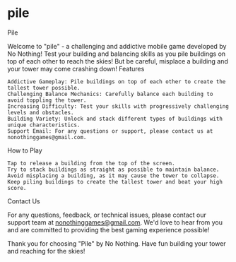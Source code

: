 # pile
Pile

Welcome to "pile" - a challenging and addictive mobile game developed by No Nothing! Test your building and balancing skills as you pile buildings on top of each other to reach the skies! But be careful, misplace a building and your tower may come crashing down!
Features

    Addictive Gameplay: Pile buildings on top of each other to create the tallest tower possible.
    Challenging Balance Mechanics: Carefully balance each building to avoid toppling the tower.
    Increasing Difficulty: Test your skills with progressively challenging levels and obstacles.
    Building Variety: Unlock and stack different types of buildings with unique characteristics.
    Support Email: For any questions or support, please contact us at nonothinggames@gmail.com.

How to Play

    Tap to release a building from the top of the screen.
    Try to stack buildings as straight as possible to maintain balance.
    Avoid misplacing a building, as it may cause the tower to collapse.
    Keep piling buildings to create the tallest tower and beat your high score.

Contact Us

For any questions, feedback, or technical issues, please contact our support team at nonothinggames@gmail.com. We'd love to hear from you and are committed to providing the best gaming experience possible!

Thank you for choosing "Pile" by No Nothing. Have fun building your tower and reaching for the skies!
